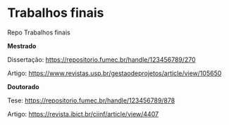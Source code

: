 # Trabalhos finais
Repo Trabalhos finais

**Mestrado** 

Dissertação:
https://repositorio.fumec.br/handle/123456789/270

Artigo:
https://www.revistas.usp.br/gestaodeprojetos/article/view/105650

**Doutorado**

Tese:
https://repositorio.fumec.br/handle/123456789/878

Artigo:
https://revista.ibict.br/ciinf/article/view/4407
